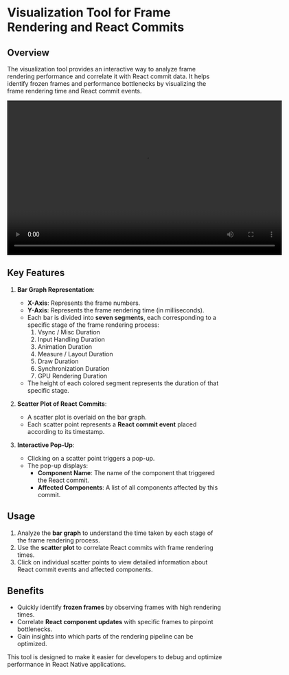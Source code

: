 # Visualization Tool for Frame Rendering and React Commits

## Overview

The visualization tool provides an interactive way to analyze frame rendering performance and correlate it with React commit data. It helps identify frozen frames and performance bottlenecks by visualizing the frame rendering time and React commit events.

<video width="640" height="360" controls>
  <source src="./media/Defrost.mov" type="video/quicktime">
  Your browser does not support the video tag.
</video>

## Key Features

1. **Bar Graph Representation**:

   - **X-Axis**: Represents the frame numbers.
   - **Y-Axis**: Represents the frame rendering time (in milliseconds).
   - Each bar is divided into **seven segments**, each corresponding to a specific stage of the frame rendering process:
     1. Vsync / Misc Duration
     2. Input Handling Duration
     3. Animation Duration
     4. Measure / Layout Duration
     5. Draw Duration
     6. Synchronization Duration
     7. GPU Rendering Duration
   - The height of each colored segment represents the duration of that specific stage.

2. **Scatter Plot of React Commits**:

   - A scatter plot is overlaid on the bar graph.
   - Each scatter point represents a **React commit event** placed according to its timestamp.

3. **Interactive Pop-Up**:
   - Clicking on a scatter point triggers a pop-up.
   - The pop-up displays:
     - **Component Name**: The name of the component that triggered the React commit.
     - **Affected Components**: A list of all components affected by this commit.

## Usage

1. Analyze the **bar graph** to understand the time taken by each stage of the frame rendering process.
2. Use the **scatter plot** to correlate React commits with frame rendering times.
3. Click on individual scatter points to view detailed information about React commit events and affected components.

## Benefits

- Quickly identify **frozen frames** by observing frames with high rendering times.
- Correlate **React component updates** with specific frames to pinpoint bottlenecks.
- Gain insights into which parts of the rendering pipeline can be optimized.

This tool is designed to make it easier for developers to debug and optimize performance in React Native applications.
